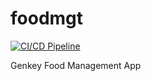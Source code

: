 # foodmgt
[![CI/CD Pipeline](https://github.com/david-inusah/foodmgt/actions/workflows/ci-cd.yml/badge.svg?branch=master)](https://github.com/david-inusah/foodmgt/actions/workflows/ci-cd.yml)

Genkey Food Management App
